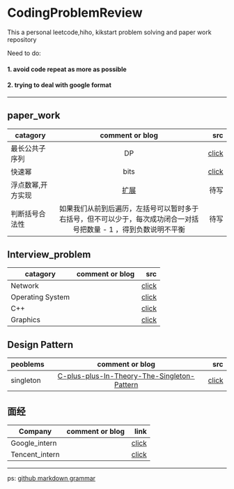 # CodingProblemReview
This a personal leetcode,hiho, kikstart problem solving and paper work repository

Need to do:
#### 1. avoid code repeat as more as possible
#### 2. trying to deal with google format


---
## paper_work

| catagory      | comment or blog| src  |
| ------------- |:-------------:| -----:|
| 最长公共子序列    | DP | [click](https://github.com/qfai/CodingProblemReview/blob/master/src/LCS.cpp)|
| 快速幂| bits |[click](https://github.com/qfai/CodingProblemReview/blob/master/src/quick_pow.cpp)|
|浮点数幂,开方实现| [扩展](https://www.zhihu.com/question/20930598)|待写 |
|判断括号合法性| 如果我们从前到后遍历，左括号可以暂时多于右括号，但不可以少于，每次成功闭合一对括号把数量 - 1 ，得到负数说明不平衡|待写|


## Interview_problem
| catagory      | comment or blog| src  |
| ------------- |:-------------:| -----:|
| Network     |  | [click](https://github.com/qfai/CodingProblemReview/blob/master/interview_problem/Network.md)|
| Operating System     | | [click](https://github.com/qfai/CodingProblemReview/blob/master/interview_problem/os.md)|
| C++    |  | [click](https://github.com/qfai/CodingProblemReview/blob/master/interview_problem/cpp.md)|
| Graphics    |  | [click](https://github.com/qfai/CodingProblemReview/blob/master/interview_problem/graphics.md)|

## Design Pattern

| peoblems      | comment or blog| src  |
| ------------- |:-------------:| -----:|
| singleton     | [C-plus-plus-In-Theory-The-Singleton-Pattern](https://www.devarticles.com/c/a/Cplusplus/C-plus-plus-In-Theory-The-Singleton-Pattern-Part-I/) | [click](https://github.com/qfai/CodingProblemReview/blob/master/src/singleton_template.cpp)|

## 面经
| Company      | comment or blog| link  |
| ------------- |:-------------:| -----:|
| Google_intern     |   | [click](https://github.com/qfai/CodingProblemReview/blob/master/Real_problem/google_intern.md)|
| Tencent_intern      |   | [click](https://github.com/qfai/CodingProblemReview/blob/master/Real_problem/tencent_intern.md)|


---
ps: [github markdown grammar](https://github.com/adam-p/markdown-here/wiki/Markdown-Cheatsheet#tables)